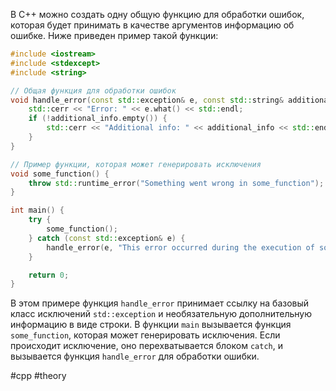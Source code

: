 В C++ можно создать одну общую функцию для обработки ошибок, которая будет принимать в качестве аргументов информацию об ошибке. Ниже приведен пример такой функции:

```cpp
#include <iostream>
#include <stdexcept>
#include <string>

// Общая функция для обработки ошибок
void handle_error(const std::exception& e, const std::string& additional_info = "") {
    std::cerr << "Error: " << e.what() << std::endl;
    if (!additional_info.empty()) {
        std::cerr << "Additional info: " << additional_info << std::endl;
    }
}

// Пример функции, которая может генерировать исключения
void some_function() {
    throw std::runtime_error("Something went wrong in some_function");
}

int main() {
    try {
        some_function();
    } catch (const std::exception& e) {
        handle_error(e, "This error occurred during the execution of some_function");
    }

    return 0;
}
```

В этом примере функция `handle_error` принимает ссылку на базовый класс исключений `std::exception` и необязательную дополнительную информацию в виде строки. В функции `main` вызывается функция `some_function`, которая может генерировать исключения. Если происходит исключение, оно перехватывается блоком `catch`, и вызывается функция `handle_error` для обработки ошибки.


#cpp #theory 